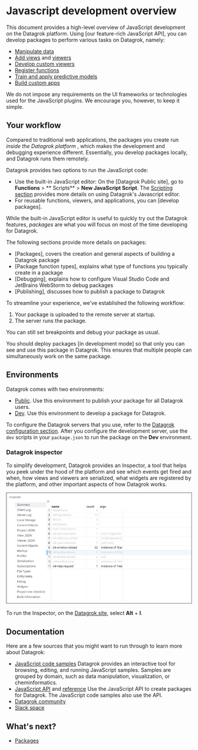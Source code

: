 <!-- TITLE: JavaScript Development Overview -->
<!-- ORDER: 0 -->

# Javascript development overview

This document provides a high-level overview of JavaScript development on the Datagrok platform.
Using [our feature-rich JavaScript API], you can develop packages to perform various tasks on Datagrok, namely:

* [Manipulate data]
* [Add views] and [viewers]
* [Develop custom viewers]
* [Register functions]
* [Train and apply predictive models]
* [Build custom apps]

We do not impose any requirements on the UI frameworks or technologies used for the JavaScript plugins. We encourage
you, however, to keep it simple.

## Your workflow

Compared to traditional web applications, the packages you create run _inside the Datagrok platform_
, which makes the development and debugging experience different. Essentially, you develop packages locally, and
Datagrok runs them remotely.

Datagrok provides two options to run the JavaScript code:

* Use the built-in JavaScript editor: On the [Datagrok Public site], go to **Functions** > **
  Scripts** > **New JavaScript Script**. The [Scripting section](../../compute/scripting.md) provides more details on using
  Datagrok's Javascript editor.
* For reusable functions, viewers, and applications, you can [develop packages].

While the built-in JavaScript editor is useful to quickly try out the Datagrok features, _packages_
are what you will focus on most of the time developing for Datagrok.

The following sections provide more details on packages:

* [Packages], covers the creation and general aspects of building a Datagrok package
* [Package function types], explains what type of functions you typically create in a package
* [Debugging], explains how to configure Visual Studio Code and JetBrains WebStorm to debug packages
* [Publishing], discusses how to publish a package to Datagrok

To streamline your experience, we've established the following workflow:

1. Your package is uploaded to the remote server at startup.
2. The server runs the package.

You can still set breakpoints and debug your package as usual.

You should deploy packages [in development mode] so that only you can see and use this package in Datagrok. This ensures
that multiple people can simultaneously work on the same package.

## Environments

Datagrok comes with two environments:

* [Public][datagrok-production-environment]. Use this environment to publish your package for all Datagrok users.
* [Dev][datagrok-development-environment]. Use this environment to develop a package for Datagrok.

To configure the Datagrok servers that you use, refer to the [Datagrok configuration section](_datagrok-configuration.md). After
you configure the development server, use the `dev` scripts in your `package.json` to run the package on the
**Dev** environment.

### Datagrok inspector

To simplify development, Datagrok provides an Inspector, a tool that helps you peek under the hood of the platform and
see which events get fired and when, how views and viewers are serialized, what widgets are registered by the platform,
and other important aspects of how Datagrok works.

![](./datagrok-inspector.png)

To run the Inspector, on the [Datagrok site](https://dev.datagrok.ai), select **Alt** + **I**.

## Documentation

Here are a few sources that you might want to run through to learn more about Datagrok:

* [JavaScript code samples]
  Datagrok provides an interactive tool for browsing, editing, and running JavaScript samples. Samples are grouped by
  domain, such as data manipulation, visualization, or cheminformatics.
* [JavaScript API] and [reference]
  Use the JavaScript API to create packages for Datagrok. The JavaScript code samples also use the API.
* [Datagrok community]
* [Slack space]

## What's next?

* [Packages](./_packages.md)

[Manipulate data]: https://datagrok.ai/help/develop/js-api#data-manipulation

[Add views]: https://datagrok.ai/help/develop/js-api#views

[viewers]: https://datagrok.ai/help/develop/how-to/manipulate-viewers

[Develop custom viewers]: https://datagrok.ai/help/develop/how-to/develop-custom-viewer

[Register functions]: https://datagrok.ai/help/develop/js-api#registering-functions

[Train and apply predictive models]: https://datagrok.ai/help/learn/predictive-modeling

[Build custom apps]: https://datagrok.ai/help/develop/package-function-types

[datagrok-production-environment]: https://public.datagrok.ai/

[datagrok-development-environment]: https://dev.datagrok.ai/

[JavaScript code samples]: https://public.datagrok.ai/js

[JavaScript API]: https://datagrok.ai/help/develop/js-api

[reference]: https://datagrok.ai/js-api/

[Datagrok community]: https://community.datagrok.ai/

[Slack space]: https://datagrok.slack.com